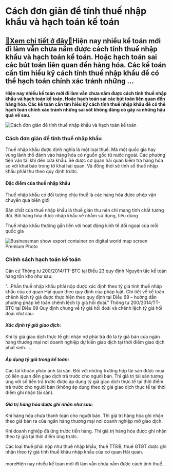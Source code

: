 Cách đơn giản để tính thuế nhập khẩu và hạch toán kế toán
=========================================================

[:gift:Xem chi tiết ở đây:gift:](https://hddtvn.com/cach-don-gian-de-tinh-thue-nhap-khau-va-hach-toan-ke-toan/)Hiện nay nhiều kế toán mới đi làm vẫn chưa nắm được cách tính thuế nhập khẩu và hạch toán kế toán. Hoặc hạch toán sai các bút toán liên quan đến hàng hóa. Các kế toán cần tìm hiểu kỹ cách tính thuế nhập khẩu để có thể hạch toán chính xác tránh những …
-----------------------------------------------------------------------------------------------------------------------------------------------------------------------------------------------------------------------------------------------------------

**Hiện nay nhiều kế toán mới đi làm vẫn chưa nắm được cách tính thuế nhập khẩu và hạch toán kế toán. Hoặc hạch toán sai các bút toán liên quan đến hàng hóa. Các kế toán cần tìm hiểu kỹ cách tính thuế nhập khẩu để có thể hạch toán chính xác tránh những sai sót không đáng có gây ra những hậu quả về sau.**


![Cách đơn giản để tính thuế nhập khẩu và hạch toán kế toán](https://hddtvn.com/wp-content/uploads/2021/01/container-cargo-ship-import-export-business-logistic-digital-world-map_35761-293.jpg "Cách đơn giản để tính thuế nhập khẩu và hạch toán kế toán")


### Cách đơn giản để tính thuế nhập khẩu


Thuế nhập khẩu được định nghĩa là một loại thuế. Mà một quốc gia hay vùng lãnh thổ đánh vào hàng hóa có nguồn gốc từ nước ngoài. Các phương tiện vận tải khi đến cửa khẩu. Sẽ được cơ quan hải quan kiểm tra hàng hóa so với khai báo trong tờ khai hải quan. Và đồng thời sẽ tính số thuế nhập khẩu phải thu theo quy định trước.


#### Đặc điểm của thuế nhập khẩu


Thuế nhập khẩu có đối tượng chịu thuế là các hàng hóa được phép vận chuyển qua biên giới


Bản chất của thuế nhập khẩu là thuế gián thu nên chỉ mang tính chất tương đối. Bởi hàng hóa được nhập khẩu về nhằm sử dụng, tiêu dùng


Thuế nhập khẩu thường gắn liền với hoạt động kinh tế đối ngoại của mỗi quốc gia


![Businessman show export container on digital world map screen Premium Photo](https://hddtvn.com/wp-content/uploads/2021/01/businessman-show-export-container-digital-world-map-screen_35761-336.jpg)


### Chính sách hạch toán kế toán


Căn cứ Thông tư 200/2014/TT-BTC tại Điều 23 quy định Nguyên tắc kế toán hàng tồn kho như sau:


“…Phần thuế nhập khẩu phải nộp được xác định theo tỷ giá tính thuế nhập khẩu của cơ quan Hải quan theo quy định của pháp luật. Chi tiết về kế toán chênh lệch tỷ giá được thực hiện theo quy định tại Điều 69 – hướng dẫn phương pháp kế toán chênh lệch tỷ giá hối đoái.” Thông tư 200/2014/TT-BTC tại Điều 69 Quy định chung về tỷ giá hối đoái và chênh lệch tỷ giá hối đoái như sau:


#### *Xác định tỷ giá giao dịch:*


Khi tỷ giá giao dịch thực tế ghi nhận nợ phải trả đó là tỷ giá bán của ngân hàng thương mại nơi doanh nghiệp dự kiến giao dịch tại thời điểm giao dịch phát sinh……


#### *Áp dụng tỷ giá trong kế toán:*


Các tài khoản phản ánh tài sản. Đối với những trường hợp tài sản được mua có liên quan đến giao dịch trả trước cho người bán. Thì giá trị tài sản tương ứng với số tiền trả trước được áp dụng tỷ giá giao dịch thực tế tại thời điểm trả trước cho người bán (không áp dụng theo tỷ giá giao dịch thực tế tại thời điểm ghi nhận tài sản).


#### *Giá trị hàng hóa được ghi nhận như sau:*


Khi hàng hóa chưa thanh toán cho người bán. Thì giá trị hàng hóa ghi nhận theo giá bán ra của ngân hàng thương mại nơi doanh nghiệp mở giao dịch.


Khi doanh nghiệp đã ứng trước tiền hàng. Thì giá trị hàng hóa được ghi nhận theo tỷ giá tại thời điểm ứng trước.


Các loại thuế phải nộp như thuế nhập khẩu, thuế TTĐB, thuế GTGT được ghi nhận theo tỷ giá tính thuế khâu nhập khẩu của cơ quan Hải quan.


#### 


moreHiện nay nhiều kế toán mới đi làm vẫn chưa nắm được cách tính thuế…

